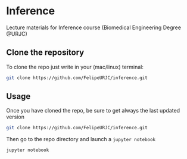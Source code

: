 # Inference
Lecture materials for Inference course (Biomedical Engineering Degree @URJC)

## Clone the repository

To clone the repo just write in your (mac/linux) terminal:

```bash
git clone https://github.com/FelipeURJC/inference.git
```

## Usage

Once you have cloned the repo, be sure to get always the last updated version

```bash
git clone https://github.com/FelipeURJC/inference.git
```

Then go to the repo directory and launch a `jupyter notebook`

```bash
jupyter notebook
```


